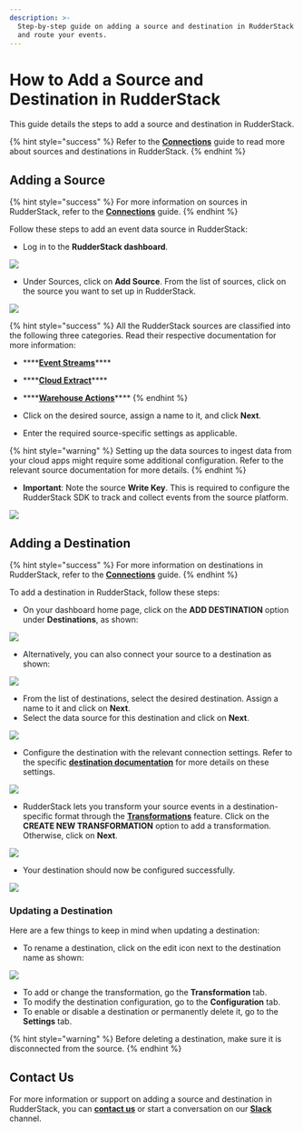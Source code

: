```yaml
---
description: >-
  Step-by-step guide on adding a source and destination in RudderStack to track
  and route your events.
---
```


# How to Add a Source and Destination in RudderStack

This guide details the steps to add a source and destination in RudderStack.

{% hint style="success" %}
Refer to the [**Connections**](./) guide to read more about sources and destinations in RudderStack.
{% endhint %}

## Adding a Source

{% hint style="success" %}
For more information on sources in RudderStack, refer to the [**Connections**](./) guide.
{% endhint %}

Follow these steps to add an event data source in RudderStack:

* Log in to the **RudderStack dashboard**.

![](../.gitbook/assets/1%20%2827%29%20%283%29%20%283%29%20%283%29%20%283%29.png)

* Under Sources, click on **Add Source**. From the list of sources, click on the source you want to set up in RudderStack.

![](../.gitbook/assets/2%20%2825%29%20%281%29%20%281%29.png)

{% hint style="success" %}
All the RudderStack sources are classified into the following three categories. Read their respective documentation for more information:

* \*\*\*\*[**Event Streams**](../stream-sources/)\*\*\*\*
* \*\*\*\*[**Cloud Extract**](../cloud-extract-sources/)\*\*\*\*
* \*\*\*\*[**Warehouse Actions**](../warehouse-actions/)\*\*\*\*
{% endhint %}

* Click on the desired source, assign a name to it, and click **Next**. 
* Enter the required source-specific settings as applicable.

{% hint style="warning" %}
Setting up the data sources to ingest data from your cloud apps might require some additional configuration. Refer to the relevant source documentation for more details.
{% endhint %}

* **Important**: Note the source **Write Key**. This is required to configure the RudderStack SDK to track and collect events from the source platform.

![](../.gitbook/assets/latest.png)

## Adding a Destination

{% hint style="success" %}
For more information on destinations in RudderStack, refer to the [**Connections**](./) guide.
{% endhint %}

To add a destination in RudderStack, follow these steps:

* On your dashboard home page, click on the **ADD DESTINATION** option under **Destinations**, as shown:

![](../.gitbook/assets/1%20%2827%29%20%283%29%20%283%29%20%283%29%20%283%29%20%281%29.png)

* Alternatively, you can also connect your source to a destination as shown:

![](../.gitbook/assets/latest-1.png)

* From the list of destinations, select the desired destination. Assign a name to it and click on **Next**. 
* Select the data source for this destination and click on **Next**.

![](../.gitbook/assets/screen-shot-2021-05-19-at-4.54.30-pm.png)

* Configure the destination with the relevant connection settings. Refer to the specific [**destination documentation**](../destinations/) for more details on these settings.

![](../.gitbook/assets/ga1%20%281%29.png)



* RudderStack lets you transform your source events in a destination-specific format through the [**Transformations**](../adding-a-new-user-transformation-in-rudderstack/) feature. Click on the **CREATE NEW TRANSFORMATION** option to add a transformation. Otherwise, click on **Next**.

![](../.gitbook/assets/screen-shot-2021-05-19-at-5.01.56-pm.png)

* Your destination should now be configured successfully.

![](../.gitbook/assets/latest23.png)

### Updating a Destination

Here are a few things to keep in mind when updating a destination:

* To rename a destination, click on the edit icon next to the destination name as shown:

![](../.gitbook/assets/screen-shot-2021-08-25-at-11.18.08-am.png)

* To add or change the transformation, go the **Transformation** tab.
* To modify the destination configuration, go to the **Configuration** tab.
* To enable or disable a destination or permanently delete it, go to the **Settings** tab.

{% hint style="warning" %}
Before deleting a destination, make sure it is disconnected from the source.
{% endhint %}

## Contact Us

For more information or support on adding a source and destination in RudderStack, you can [**contact us**](mailto:%20docs@rudderstack.com) or start a conversation on our [**Slack**](https://resources.rudderstack.com/join-rudderstack-slack) channel.

